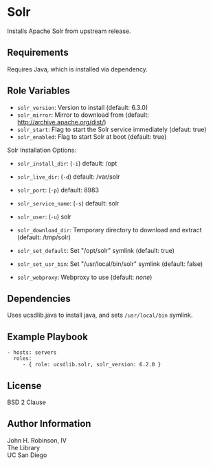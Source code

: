 Solr
=========

Installs Apache Solr from upstream release.

Requirements
------------

Requires Java, which is installed via dependency.

Role Variables
--------------

* `solr_version`: Version to install (default: 6.3.0)
* `solr_mirror`: Mirror to download from (default: http://archive.apache.org/dist/)
* `solr_start`: Flag to start the Solr service immediately (defaut: true)
* `solr_enabled`: Flag to start Solr at boot (default: true)

Solr Installation Options:
* `solr_install_dir`: (`-i`) default: /opt
* `solr_live_dir`: (`-d`) default: /var/solr
* `solr_port`: (`-p`) default: 8983
* `solr_service_name`: (`-s`) default: solr
* `solr_user`: (`-u`) solr

* `solr_download_dir`: Temporary directory to download and extract (default: /tmp/solr)
* `solr_set_default`: Set "/opt/solr" symlink (default: true)
* `solr_set_usr_bin`: Set "/usr/local/bin/solr" symlink (default: false)
* `solr_webproxy`: Webproxy to use (default: _none_)

Dependencies
------------

Uses ucsdlib.java to install java, and sets `/usr/local/bin` symlink.

Example Playbook
----------------

    - hosts: servers
      roles:
         - { role: ucsdlib.solr, solr_version: 6.2.0 }

License
-------

BSD 2 Clause

Author Information
------------------

John H. Robinson, IV  
The Library  
UC San Diego  
